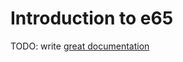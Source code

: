 # Introduction to e65

TODO: write [great documentation](http://jacobian.org/writing/what-to-write/)
